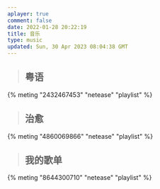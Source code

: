 ```yaml
---
aplayer: true
comment: false
date: 2022-01-28 20:22:19
title: 音乐
type: music
updated: Sun, 30 Apr 2023 08:04:38 GMT
---
```

> ## 粤语

<div id='demo1'></div>

{% meting "2432467453" "netease" "playlist" %}

> ## 治愈

<div id='demo2'></div>

{% meting "4860069866" "netease" "playlist" %}

> ## 我的歌单

<div id='demo3'></div>

{% meting "8644300710" "netease" "playlist" %}
